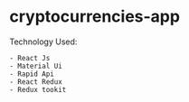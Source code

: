 # cryptocurrencies-app

Technology Used: 

    - React Js
    - Material Ui
    - Rapid Api
    - React Redux
    - Redux tookit